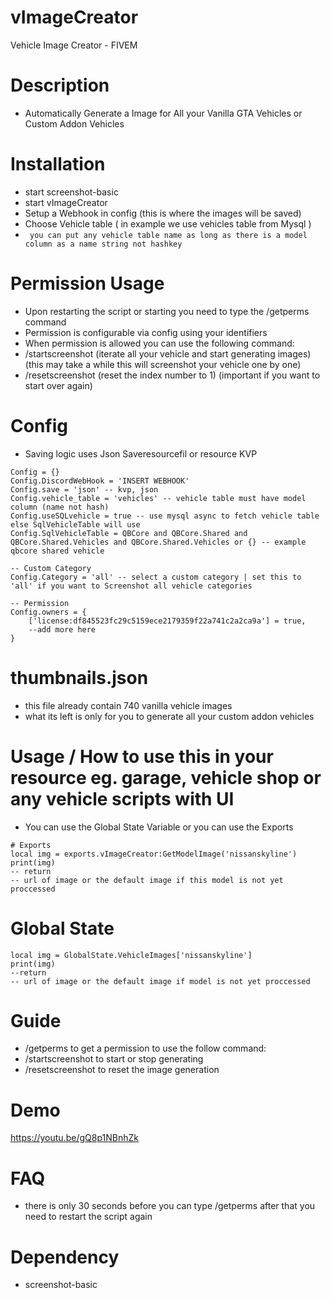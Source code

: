 # vImageCreator
Vehicle Image Creator - FIVEM

# Description
- Automatically Generate a Image for All your Vanilla GTA Vehicles or Custom Addon Vehicles

# Installation
- start screenshot-basic
- start vImageCreator
- Setup a Webhook in config (this is where the images will be saved)
- Choose Vehicle table ( in example we use vehicles table from Mysql )
- ` you can put any vehicle table name as long as there is a model column as a name string not hashkey`

# Permission Usage
- Upon restarting the script or starting you need to type the /getperms command
- Permission is configurable via config using your identifiers
- When permission is allowed you can use the following command:
- /startscreenshot (iterate all your vehicle and start generating images) (this may take a while this will screenshot your vehicle one by one)
- /resetscreenshot (reset the index number to 1) (important if you want to start over again)

# Config
- Saving logic uses Json Saveresourcefil or resource KVP
```
Config = {}
Config.DiscordWebHook = 'INSERT WEBHOOK'
Config.save = 'json' -- kvp, json
Config.vehicle_table = 'vehicles' -- vehicle table must have model column (name not hash)
Config.useSQLvehicle = true -- use mysql async to fetch vehicle table else SqlVehicleTable will use
Config.SqlVehicleTable = QBCore and QBCore.Shared and QBCore.Shared.Vehicles and QBCore.Shared.Vehicles or {} -- example qbcore shared vehicle

-- Custom Category
Config.Category = 'all' -- select a custom category | set this to 'all' if you want to Screenshot all vehicle categories

-- Permission
Config.owners = {
    ['license:df845523fc29c5159ece2179359f22a741c2a2ca9a'] = true,
    --add more here
}
```

# thumbnails.json
- this file already contain 740 vanilla vehicle images
- what its left is only for you to generate all your custom addon vehicles

# Usage / How to use this in your resource eg. garage, vehicle shop or any vehicle scripts with UI
- You can use the Global State Variable or you can use the Exports
```
# Exports
local img = exports.vImageCreator:GetModelImage('nissanskyline')
print(img)
-- return
-- url of image or the default image if this model is not yet proccessed
```
# Global State
```
local img = GlobalState.VehicleImages['nissanskyline']
print(img)
--return
-- url of image or the default image if model is not yet proccessed
```

# Guide
- /getperms to get a permission to use the follow command:
- /startscreenshot to start or stop generating
- /resetscreenshot to reset the image generation

# Demo
https://youtu.be/gQ8p1NBnhZk

# FAQ
- there is only 30 seconds before you can type /getperms after that you need to restart the script again

# Dependency
- screenshot-basic
